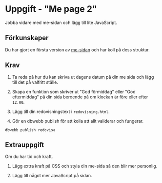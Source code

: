 Uppgift - "Me page 2"
==================================

Jobba vidare med me-sidan och lägg till lite JavaScript.



Förkunskaper
-----------------------

Du har gjort en första version av [me-sidan](../kmom01/02_mepage.md) och har koll på dess struktur.



Krav
-----------------------


1. Ta reda på hur du kan skriva ut dagens datum på din me sida och lägg till det på valfritt ställe.

1. Skapa en funktion som skriver ut "God förmiddag" eller "God eftermiddag" på din sida beroende på om klockan är före eller efter `12.00`.

1. Lägg till din redovisningstext i `redovisning.html`.

1. Gör en dbwebb publish för att kolla att allt validerar och fungerar.

```text
dbwebb publish redovisa
```



Extrauppgift
-----------------------

Om du har tid och kraft.

1. Lägg extra kraft på CSS och styla din me-sida så den blir mer personlig.

1. Lägg till något mer JavaScript på sidan.
